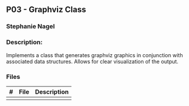 ## P03 - Graphviz Class
### Stephanie Nagel
### Description:

Implements a class that generates graphviz graphics in conjunction with associated data structures. Allows for clear visualization of the output.

### Files

|   #   | File            | Description                                        |
| :---: | --------------- | -------------------------------------------------- |
|       |                 |                                                    |